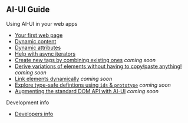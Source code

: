 ## AI-UI Guide

Using AI-UI in your web apps

* [Your first web page](./your-first-web-page.md)
* [Dynamic content](./dynamic-content.md)
* [Dynamic attributes](./dynamic-attributes.md)
* [Help with async iterators](./iterators.md)
* [Create new tags by combining existing ones](./index.md) _coming soon_
* [Derive variations of elements without having to copy/paste anything!](./index.md) _coming soon_
* [Link elements dynamically](./when.md) _coming soon_
* [Explore type-safe defintions using `ids` & `prototype`](./index.md) _coming soon_
* [Augmenting the standard DOM API with AI-UI](./index.md) _coming soon_

Development info

* [Developers info](./developers.md)
